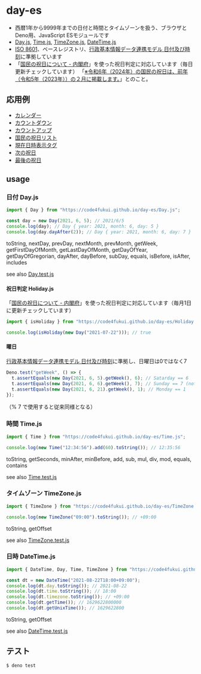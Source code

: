 # day-es

- 西暦1年から9999年までの日付と時間とタイムゾーンを扱う、ブラウザとDeno用、JavaScript ESモジュールです
- [Day.js](Day.js), [Time.js](Time.js), [TimeZone.js](TimeZone.js), [DateTime.js](DateTime.js)
- [ISO 8601](https://ja.wikipedia.org/wiki/ISO_8601)、ベースレジストリ、[行政基本情報データ連携モデル 日付及び時刻](https://github.com/code4fukui/BaseRegistry/blob/main/%E8%A1%8C%E6%94%BF%E5%9F%BA%E6%9C%AC%E6%83%85%E5%A0%B1%E3%83%87%E3%83%BC%E3%82%BF%E9%80%A3%E6%90%BA%E3%83%A2%E3%83%87%E3%83%AB-%E6%97%A5%E4%BB%98%E5%8F%8A%E3%81%B3%E6%99%82%E5%88%BB.md)に準拠しています
- 「[国民の祝日について - 内閣府](https://www8.cao.go.jp/chosei/shukujitsu/gaiyou.html)」を使った祝日判定に対応しています（毎日更新チェックしています） 「[※令和6年（2024年）の国民の祝日は、前年（令和5年（2023年））の２月に掲載します。](https://www8.cao.go.jp/chosei/shukujitsu/gaiyou.html)」とのこと。


## 応用例

- [カレンダー](https://code4fukui.github.io/day-es/examples/calendar.html)
- [カウントダウン](https://code4fukui.github.io/day-es/examples/countdown.html)
- [カウントアップ](https://code4fukui.github.io/day-es/examples/countup.html)
- [国民の祝日リスト](https://code4fukui.github.io/day-es/examples/syukujitsu-list.html)
- [現在日時表示タグ](https://code4fukui.github.io/day-es/examples/datetime-now.html)
- [次の祝日](https://code4fukui.github.io/day-es/examples/nextholiday.html)
- [最後の祝日](https://code4fukui.github.io/day-es/examples/lasthosiday.html)

## usage

### 日付 Day.js

```js
import { Day } from "https://code4fukui.github.io/day-es/Day.js";

const day = new Day(2021, 6, 5); // 2021/6/5
console.log(day); // Day { year: 2021, month: 6, day: 5 }
console.log(day.dayAfter(2)); // Day { year: 2021, month: 6, day: 7 }
```
toString, nextDay, prevDay, nextMonth, prevMonth, getWeek, getFirstDayOfMonth, getLastDayOfMonth, getDayOfYear, getDayOfGregorian, dayAfter, dayBefore, subDay, equals, isBefore, isAfter, includes

see also [Day.test.js](test/Day.test.js)

#### 祝日判定 Holiday.js

「[国民の祝日について - 内閣府](https://www8.cao.go.jp/chosei/shukujitsu/gaiyou.html)」を使った祝日判定に対応しています（毎月1日に更新チェックしています）

```js
import { isHoliday } from "https://code4fukui.github.io/day-es/Holiday.js";

console.log(isHoliday(new Day("2021-07-22"))); // true
```

#### 曜日

[行政基本情報データ連携モデル 日付及び時刻](https://github.com/code4fukui/BaseRegistry/blob/main/%E8%A1%8C%E6%94%BF%E5%9F%BA%E6%9C%AC%E6%83%85%E5%A0%B1%E3%83%87%E3%83%BC%E3%82%BF%E9%80%A3%E6%90%BA%E3%83%A2%E3%83%87%E3%83%AB-%E6%97%A5%E4%BB%98%E5%8F%8A%E3%81%B3%E6%99%82%E5%88%BB.md)に準拠し、日曜日は0ではなく7

```js
Deno.test("getWeek", () => {
  t.assertEquals(new Day(2021, 6, 5).getWeek(), 6); // Satarday == 6
  t.assertEquals(new Day(2021, 6, 6).getWeek(), 7); // Sunday == 7 (not 0)
  t.assertEquals(new Day(2021, 6, 21).getWeek(), 1); // Monday == 1
});
```

（% 7 で使用すると従来同様となる）

### 時間 Time.js

```js
import { Time } from "https://code4fukui.github.io/day-es/Time.js";

console.log(new Time("12:34:56").add(60).toString()); // 12:35:56
```
toString, getSeconds, minAfter, minBefore, add, sub, mul, div, mod, equals, contains

see also [Time.test.js](test/Time.test.js)

### タイムゾーン TimeZone.js

```js
import { TimeZone } from "https://code4fukui.github.io/day-es/TimeZone.js";

console.log(new TimeZone("09:00").toString()); // +09:00
```
toString, getOffset

see also [TimeZone.test.js](test/TimeZone.test.js)

### 日時 DateTime.js

```js
import { DateTime, Day, Time, TimeZone } from "https://code4fukui.github.io/day-es/DateTime.js";

const dt = new DateTime("2021-08-22T18:00+09:00");
console.log(dt.day.toString()); // 2021-08-22
console.log(dt.time.toString()); // 18:00
console.log(dt.timezone.toString()); // +09:00
console.log(dt.getTime()); // 1629622800000
console.log(dt.getUnixTime()); // 1629622800
```
toString, getOffset

see also [DateTime.test.js](test/DateTime.test.js)

## テスト

```js
$ deno test
```

